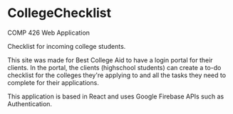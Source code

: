 # CollegeChecklist
COMP 426 Web Application

Checklist for incoming college students.

This site was made for Best College Aid to have a login portal for their clients. In the portal, the clients (highschool students) can create a to-do checklist for the colleges they're applying to and all the tasks they need to complete for their applications.

This application is based in React and uses Google Firebase APIs such as Authentication.